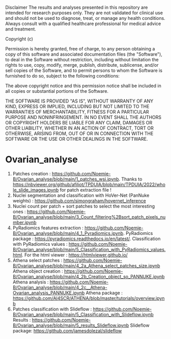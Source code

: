 Disclaimer
The results and analyses presented in this repository are intended for research purposes only. They are not validated for clinical use and should not be used to diagnose, treat, or manage any health conditions. Always consult with a qualified healthcare professional for medical advice and treatment.

Copyright (c) 

Permission is hereby granted, free of charge, to any person obtaining
a copy of this software and associated documentation files (the
"Software"), to deal in the Software without restriction, including
without limitation the rights to use, copy, modify, merge, publish,
distribute, sublicense, and/or sell copies of the Software, and to
permit persons to whom the Software is furnished to do so, subject to
the following conditions:

The above copyright notice and this permission notice shall be
included in all copies or substantial portions of the Software.

THE SOFTWARE IS PROVIDED "AS IS", WITHOUT WARRANTY OF ANY KIND,
EXPRESS OR IMPLIED, INCLUDING BUT NOT LIMITED TO THE WARRANTIES OF
MERCHANTABILITY, FITNESS FOR A PARTICULAR PURPOSE AND
NONINFRINGEMENT. IN NO EVENT SHALL THE AUTHORS OR COPYRIGHT HOLDERS BE
LIABLE FOR ANY CLAIM, DAMAGES OR OTHER LIABILITY, WHETHER IN AN ACTION
OF CONTRACT, TORT OR OTHERWISE, ARISING FROM, OUT OF OR IN CONNECTION
WITH THE SOFTWARE OR THE USE OR OTHER DEALINGS IN THE SOFTWARE.

# Ovarian_analyse

1. Patches creation : https://github.com/Noemie-B/Ovarian_analyse/blob/main/1_patches_wsi.ipynb. Thanks to https://nbviewer.org/github/afiliot/TPDUIA/blob/main/TPDUIA/2022/whole_slide_images.ipynb for patch extraction file !
2. Nuclei segmentation and classification with HoVer-Net (PanNuke weights) : https://github.com/simongraham/hovernet_inference
3. Nuclei count per patch + sort patches to select the most interesting ones : https://github.com/Noemie-B/Ovarian_analyse/blob/main/3_Count_filtering%2Bsort_patch_pixels_number.ipynb
4. PyRadiomics features extraction : https://github.com/Noemie-B/Ovarian_analyse/blob/main/4_1_Pyradiomics.ipynb. PyRadiomics package  : https://pyradiomics.readthedocs.io/en/latest/.
   Classification with PyRadiomics values : https://github.com/Noemie-B/Ovarian_analyse/blob/main/5_Classification_with_PyRadiomics_values.html. For the html viewer : https://htmlviewer.github.io/
5. Athena select patches : https://github.com/Noemie-B/Ovarian_analyse/blob/main/4_2a_Athena_select_patches_size.ipynb
   Athena object creation : https://github.com/Noemie-B/Ovarian_analyse/blob/main/4_2b_Creation_object_so_PANNUKE.ipynb
   Athena analysis : https://github.com/Noemie-B/Ovarian_analyse/blob/main/4_2c__Athena-Ovarian_analysis_PANNUKE.ipynb
   Athena package : https://github.com/AI4SCR/ATHENA/blob/master/tutorials/overview.ipynb
6. Patches classification with Slideflow : https://github.com/Noemie-B/Ovarian_analyse/blob/main/5_Classification_with_Slideflow.ipynb
   Results : https://github.com/Noemie-B/Ovarian_analyse/blob/main/5_results_Slideflow.ipynb
   Slideflow package: https://github.com/jamesdolezal/slideflow

